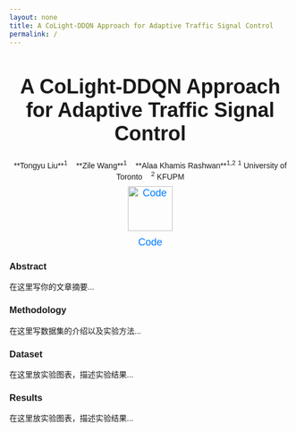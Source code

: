 ```yaml
---
layout: none
title: A CoLight-DDQN Approach for Adaptive Traffic Signal Control
permalink: /
---
```


<style>
  body {
    text-align: left; /* 将正文内容居左对齐 */
    font-family: Arial, sans-serif;
    margin: 0; /* 去除默认边距 */
    padding: 0 20px; /* 设置左右页边距为 20px */
  }
  h1 {
    text-align: center; /* 标题居中对齐 */
    font-size: 36px;
    font-weight: bold;
  }
  .subtitle {
    text-align: center; /* 子标题居中对齐 */
    font-size: 22px;
    font-weight: normal;
  }
  .author {
    text-align: center; /* 作者居中对齐 */
    font-size: 18px;
    margin: 5px 0;
  }
  .affiliation {
    text-align: center; /* 所属机构居中对齐 */
    font-size: 16px;
    color: gray;
  }
  .highlight {
    font-size: 20px;
    font-weight: bold;
    color: #555;
  }
  .links {
    text-align: center; /* 代码链接居中对齐 */
  }
  .links img {
    width: 80px;
    margin: 10px;
  }
  .links a {
    text-decoration: none;
    font-size: 18px;
    color: #007bff;
  }
  /* 新增的部分，确保作者部分居中 */
  .author-container {
    text-align: center; /* 将整个容器居中 */
  }
</style>

# **A CoLight-DDQN Approach for Adaptive Traffic Signal Control**

<div class="author-container">
  **Tongyu Liu**<sup>1</sup> &nbsp;&nbsp;
  **Zile Wang**<sup>1</sup> &nbsp;&nbsp;
  **Alaa Khamis Rashwan**<sup>1,2</sup>  
  <sup>1</sup> University of Toronto &nbsp;&nbsp; <sup>2</sup> KFUPM
</div>

<div class="links">
  <a href="https://github.com/kalvinwangzl/Traffic-Signal-Control-with-CoLight-DDQN">
    <img src="https://github.githubassets.com/images/modules/logos_page/GitHub-Mark.png" alt="Code" width="50">
    <br>Code
  </a>
</div>


### **Abstract**
在这里写你的文章摘要...


### **Methodology**
在这里写数据集的介绍以及实验方法...


### **Dataset**
在这里放实验图表，描述实验结果...

### **Results**
在这里放实验图表，描述实验结果...

